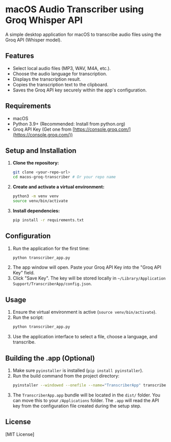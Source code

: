 # macOS Audio Transcriber using Groq Whisper API

A simple desktop application for macOS to transcribe audio files using the Groq API (Whisper model).

## Features

*   Select local audio files (MP3, WAV, M4A, etc.).
*   Choose the audio language for transcription.
*   Displays the transcription result.
*   Copies the transcription text to the clipboard.
*   Saves the Groq API key securely within the app's configuration.

## Requirements

*   macOS
*   Python 3.9+ (Recommended: Install from python.org)
*   Groq API Key (Get one from [https://console.groq.com/](https://console.groq.com/))

## Setup and Installation

1.  **Clone the repository:**
    ```bash
    git clone <your-repo-url>
    cd macos-groq-transcriber # Or your repo name
    ```
2.  **Create and activate a virtual environment:**
    ```bash
    python3 -m venv venv
    source venv/bin/activate
    ```
3.  **Install dependencies:**
    ```bash
    pip install -r requirements.txt
    ```

## Configuration

1.  Run the application for the first time:
    ```bash
    python transcriber_app.py
    ```
2.  The app window will open. Paste your Groq API Key into the "Groq API Key" field.
3.  Click "Save Key". The key will be stored locally in `~/Library/Application Support/TranscriberApp/config.json`.

## Usage

1.  Ensure the virtual environment is active (`source venv/bin/activate`).
2.  Run the script:
    ```bash
    python transcriber_app.py
    ```
3.  Use the application interface to select a file, choose a language, and transcribe.

## Building the .app (Optional)

1.  Make sure `pyinstaller` is installed (`pip install pyinstaller`).
2.  Run the build command from the project directory:
    ```bash
    pyinstaller --windowed --onefile --name="TranscriberApp" transcriber_app.py
    ```
3.  The `TranscriberApp.app` bundle will be located in the `dist/` folder. You can move this to your `/Applications` folder. The `.app` will read the API key from the configuration file created during the setup step.

## License

[MIT License]
